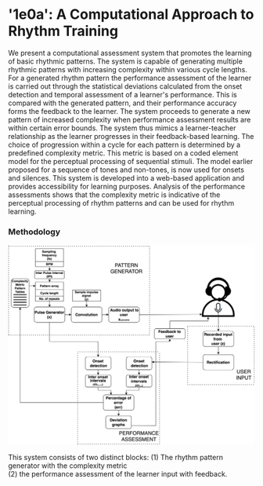 # '1e0a': A Computational Approach to Rhythm Training
We present a computational assessment system that promotes the learning of basic rhythmic patterns. The system is capable of generating multiple rhythmic patterns with increasing complexity within various cycle lengths. For a generated rhythm pattern the performance assessment of the learner is carried out through the statistical deviations calculated from the onset detection and temporal assessment of a learner's performance. This is compared with the generated pattern, and their performance accuracy forms the feedback to the learner. The system proceeds to generate a new pattern of increased complexity when performance assessment results are within certain error bounds. The system thus mimics a learner-teacher relationship as the learner progresses in their feedback-based learning. The choice of progression within a cycle for each pattern is determined by a predefined complexity metric. This metric is based on a coded element model for the perceptual processing of sequential stimuli. The model earlier proposed for a sequence of tones and non-tones, is now used for onsets and silences. This system is developed into a web-based application and provides accessibility for learning purposes. Analysis of the performance assessments shows that the complexity metric is indicative of the perceptual processing of rhythm patterns and can be used for rhythm learning. 

### Methodology
![alt text](https://github.com/nol-alb/1e0a/blob/main/flow/flow.png)

 This system consists of two distinct blocks:
 (1) The rhythm pattern generator with the complexity metric\
 (2) the performance assessment of the learner input with feedback.
